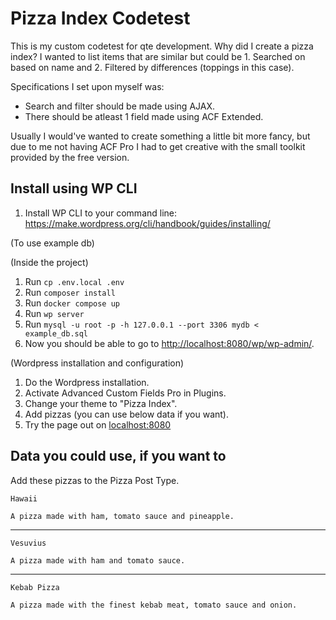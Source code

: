 # Pizza Index Codetest
This is my custom codetest for qte development. Why did I create a pizza index? I wanted to list items that are similar but could be 1. Searched on based on name and 2. Filtered by differences (toppings in this case).

Specifications I set upon myself was:
* Search and filter should be made using AJAX.
* There should be atleast 1 field made using ACF Extended.

Usually I would've wanted to create something a little bit more fancy, but due to me not having ACF Pro I had to get creative with the small toolkit provided by the free version.

## Install using WP CLI
1. Install WP CLI to your command line: https://make.wordpress.org/cli/handbook/guides/installing/

(To use example db)

(Inside the project)
1. Run `cp .env.local .env`
2. Run `composer install`
3. Run `docker compose up`
4. Run `wp server`
5. Run `mysql -u root -p -h 127.0.0.1 --port 3306 mydb < example_db.sql`
6. Now you should be able to go to [http://localhost:8080/wp/wp-admin/](http://localhost:8080/wp/wp-admin/).

(Wordpress installation and configuration)
1. Do the Wordpress installation.
2. Activate Advanced Custom Fields Pro in Plugins.
3. Change your theme to "Pizza Index".
4. Add pizzas (you can use below data if you want).
5. Try the page out on [localhost:8080](http://localhost:8080/)

## Data you could use, if you want to
Add these pizzas to the Pizza Post Type.
```
Hawaii
```
```
A pizza made with ham, tomato sauce and pineapple.
```
---
```
Vesuvius
```
```
A pizza made with ham and tomato sauce.
```
---
```
Kebab Pizza
```
```
A pizza made with the finest kebab meat, tomato sauce and onion.
```
